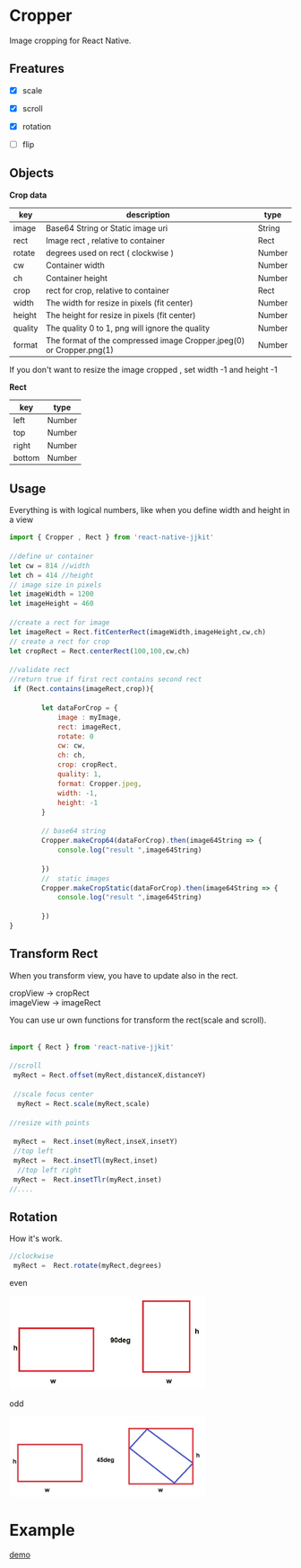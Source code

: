 # Cropper

Image cropping  for React Native.


## Freatures

- [x] scale
- [x] scroll
- [x] rotation
- [ ] flip



## Objects

**Crop data**

| key | description | type |
| --- | --- | --- |
| image | Base64 String or Static image uri | String | 
| rect | Image rect , relative to container | Rect | 
| rotate | degrees used on rect ( clockwise )| Number | 
| cw |  Container width | Number | 
| ch | Container height | Number | 
| crop | rect for crop, relative to container | Rect | 
| width | The width for resize in pixels (fit center)  | Number |
| height | The height for resize in pixels (fit center) | Number |
| quality | The quality 0 to 1, png will ignore the quality | Number |
| format |The format of the compressed image Cropper.jpeg(0) or Cropper.png(1)  | Number |

If you don't want to resize the image cropped , set width -1 and height -1

**Rect** 


| key | type |
| --- | --- |
| left | Number | 
| top |  Number | 
| right |  Number | 
| bottom |  Number | 



## Usage

Everything is with logical numbers, like when you define width and height in a view

```javascript
import { Cropper , Rect } from 'react-native-jjkit'

//define ur container 
let cw = 814 //width
let ch = 414 //height
// image size in pixels
let imageWidth = 1200
let imageHeight = 460

//create a rect for image 
let imageRect = Rect.fitCenterRect(imageWidth,imageHeight,cw,ch)
// create a rect for crop 
let cropRect = Rect.centerRect(100,100,cw,ch)

//validate rect
//return true if first rect contains second rect
 if (Rect.contains(imageRect,crop)){

        let dataForCrop = {
            image : myImage, 
            rect: imageRect,
            rotate: 0 
            cw: cw,
            ch: ch,
            crop: cropRect,
            quality: 1,
            format: Cropper.jpeg,
            width: -1, 
            height: -1  
        }

        // base64 string
        Cropper.makeCrop64(dataForCrop).then(image64String => {
            console.log("result ",image64String)
           
        })
        //  static images
        Cropper.makeCropStatic(dataForCrop).then(image64String => {
            console.log("result ",image64String)
           
        })
}


```

## Transform Rect

When you transform view, you have to update also in the rect.

cropView -> cropRect  
imageView -> imageRect

You can use ur own functions for transform the rect(scale and scroll).

```javascript

import { Rect } from 'react-native-jjkit'

//scroll
 myRect = Rect.offset(myRect,distanceX,distanceY)

 //scale focus center
  myRect = Rect.scale(myRect,scale)

//resize with points
 
 myRect =  Rect.inset(myRect,inseX,insetY)
 //top left
 myRect =  Rect.insetTl(myRect,inset)
  //top left right
 myRect =  Rect.insetTlr(myRect,inset)
//....


```

## Rotation

How it's work.

```javascript
//clockwise
 myRect =  Rect.rotate(myRect,degrees)
```

even

<img src="../images/degreeeven.jpg" width="350" />

odd

<img src="../images/degreeodd.jpg" width="350" />

# Example

[demo](https://github.com/Only-IceSoul/canal/tree/master/demos/RNCropper)
